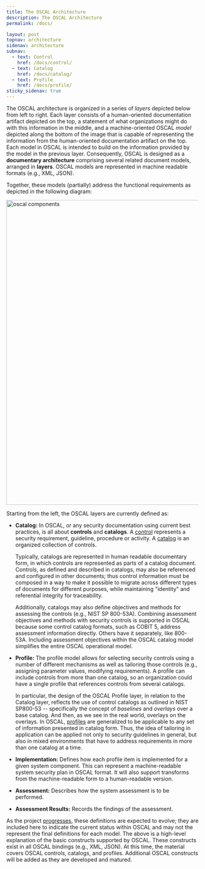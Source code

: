 ```yaml
---
title: The OSCAL Architecture
description: The OSCAL Architecture
permalink: /docs/

layout: post
topnav: architecture
sidenav: architecture
subnav:
  - text: Control
    href: /docs/control/
  - text: Catalog
    href: /docs/catalog/
  - text: Profile
    href: /docs/profile/
sticky_sidenav: true
---
```


The OSCAL architecture is organized in a series of *layers* depicted below from left to right. Each layer consists of a human-oriented documentation artifact depicted on the top, a statement of what organizations might do with this information in the middle, and a machine-oriented OSCAL *model* depicted along the bottom of the image that is capable of representing the information from the human-oriented documentation artifact on the top. Each model in OSCAL is intended to build on the information provided by the model in the previous layer. Consequently, OSCAL is designed as a **documentary architecture** comprising several related document models, arranged in **layers**. OSCAL models are represented in machine readable formats (e.g., XML, JSON).

Together, these models (partially) address the functional requirements as depicted in the following diagram:

<img src="{{ site.baseurl }}/assets/img/oscal-components.png" alt="oscal components" width="800" />

Starting from the left, the OSCAL layers are currently defined as:

- **Catalog:** In OSCAL, or any security documentation using current best practices, is all about **controls** and **catalogs**. A [control](control) represents a security requirement, guideline, procedure or activity. A [catalog](catalog) is an organized collection of controls.

  Typically, catalogs are represented in human readable documentary form, in which controls are represented as parts of a catalog document. Controls, as defined and described in catalogs, may also be referenced and configured in other documents; thus control information must be composed in a way to make it possible to migrate across different types of documents for different purposes, while maintaining "identity" and referential integrity for traceability.

  Additionally, catalogs may also define objectives and methods for assessing the controls (e.g., NIST SP 800-53A). Combining assessment objectives and methods with security controls is supported in OSCAL because some control catalog formats, such as COBIT 5, address assessment information directly. Others have it separately, like 800-53A. Including assessment objectives within the OSCAL catalog model simplifies the entire OSCAL operational model.

- **Profile:** The profile model allows for selecting security controls using a number of different mechanisms as well as tailoring those controls (e.g., assigning parameter values, modifying requirements). A profile can include controls from more than one catalog, so an organization could have a single profile that references controls from several catalogs.

  In particular, the design of the OSCAL Profile layer, in relation to the Catalog layer, reflects the use of control catalogs as outlined in NIST SP800-53 -- specifically the concept of *baselines* and *overlays* over a base catalog. And then, as we see in the real world, overlays on the overlays. In OSCAL, [profiles](profile) are generalized to be applicable to any set of information presented in catalog form. Thus, the idea of tailoring in application can be applied not only to security guidelines in general, but also in mixed environments that have to address requirements in more than one catalog at a time.

- **Implementation:** Defines how each profile item is implemented for a given system component. This can represent a machine-readable system security plan in OSCAL format. It will also support transforms from the machine-readable form to a human-readable version.
- **Assessment:** Describes how the system assessment is to be performed.
- **Assessment Results:** Records the findings of the assessment.

As the project [progresses](/OSCAL/learnmore/roadmap/), these definitions are expected to evolve; they are included here to indicate the current status within OSCAL and may not the represent the final definitions for each model.  The above is a high-level explanation of the basic constructs supported by OSCAL. These constructs exist in all OSCAL bindings (e.g., XML, JSON). At this time, the material covers OSCAL controls, catalogs, and profiles. Additional OSCAL constructs will be added as they are developed and matured.

